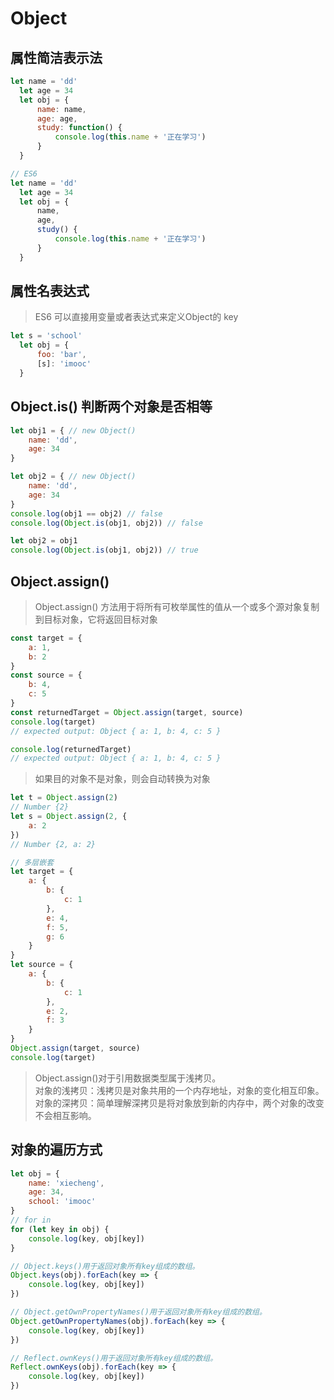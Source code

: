 # Object

## 属性简洁表示法

```js
let name = 'dd'
  let age = 34
  let obj = {
      name: name,
      age: age,
      study: function() {
          console.log(this.name + '正在学习')
      }
  }

// ES6
let name = 'dd'
  let age = 34
  let obj = {
      name,
      age,
      study() {
          console.log(this.name + '正在学习')
      }
  }
```

## 属性名表达式

> ES6 可以直接用变量或者表达式来定义Object的 key

```js
let s = 'school'
  let obj = {
      foo: 'bar',
      [s]: 'imooc'
  }
```

## Object.is() 判断两个对象是否相等

```js
let obj1 = { // new Object()
    name: 'dd',
    age: 34
}

let obj2 = { // new Object()
    name: 'dd',
    age: 34
}
console.log(obj1 == obj2) // false
console.log(Object.is(obj1, obj2)) // false

let obj2 = obj1
console.log(Object.is(obj1, obj2)) // true
```

## Object.assign()

> Object.assign() 方法用于将所有可枚举属性的值从一个或多个源对象复制到目标对象，它将返回目标对象

```js
const target = {
    a: 1,
    b: 2
}
const source = {
    b: 4,
    c: 5
}
const returnedTarget = Object.assign(target, source)
console.log(target)
// expected output: Object { a: 1, b: 4, c: 5 }

console.log(returnedTarget)
// expected output: Object { a: 1, b: 4, c: 5 }
```

> 如果目的对象不是对象，则会自动转换为对象

```js
let t = Object.assign(2)
// Number {2}
let s = Object.assign(2, {
    a: 2
})
// Number {2, a: 2}

// 多层嵌套
let target = {
    a: {
        b: {
            c: 1
        },
        e: 4,
        f: 5,
        g: 6
    }
}
let source = {
    a: {
        b: {
            c: 1
        },
        e: 2,
        f: 3
    }
}
Object.assign(target, source)
console.log(target)
```

> Object.assign()对于引用数据类型属于浅拷贝。  
> 对象的浅拷贝：浅拷贝是对象共用的一个内存地址，对象的变化相互印象。  
> 对象的深拷贝：简单理解深拷贝是将对象放到新的内存中，两个对象的改变不会相互影响。

## 对象的遍历方式

```js
let obj = {
    name: 'xiecheng',
    age: 34,
    school: 'imooc'
}
// for in
for (let key in obj) {
    console.log(key, obj[key])
}

// Object.keys()用于返回对象所有key组成的数组。
Object.keys(obj).forEach(key => {
    console.log(key, obj[key])
})

// Object.getOwnPropertyNames()用于返回对象所有key组成的数组。
Object.getOwnPropertyNames(obj).forEach(key => {
    console.log(key, obj[key])
})

// Reflect.ownKeys()用于返回对象所有key组成的数组。
Reflect.ownKeys(obj).forEach(key => {
    console.log(key, obj[key])
})
```
